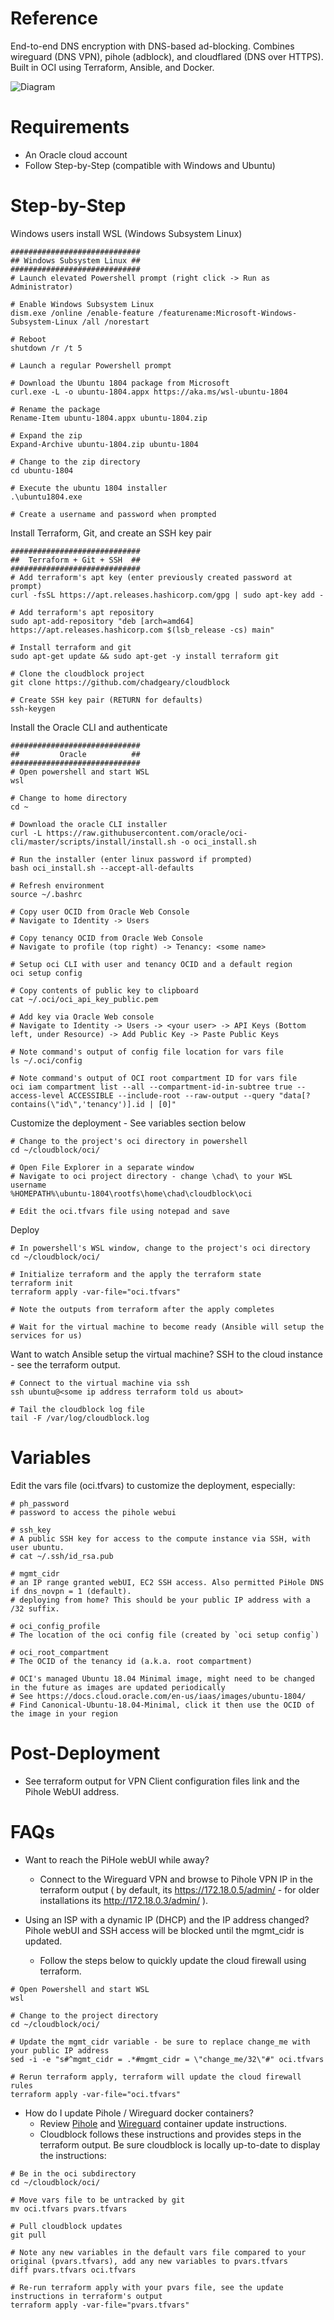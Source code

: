 # Reference
End-to-end DNS encryption with DNS-based ad-blocking. Combines wireguard (DNS VPN), pihole (adblock), and cloudflared (DNS over HTTPS). Built in OCI using Terraform, Ansible, and Docker.

![Diagram](../diagram.png)

# Requirements
- An Oracle cloud account
- Follow Step-by-Step (compatible with Windows and Ubuntu)

# Step-by-Step
Windows users install WSL (Windows Subsystem Linux)
```
#############################
## Windows Subsystem Linux ##
#############################
# Launch elevated Powershell prompt (right click -> Run as Administrator)

# Enable Windows Subsystem Linux
dism.exe /online /enable-feature /featurename:Microsoft-Windows-Subsystem-Linux /all /norestart

# Reboot
shutdown /r /t 5

# Launch a regular Powershell prompt

# Download the Ubuntu 1804 package from Microsoft
curl.exe -L -o ubuntu-1804.appx https://aka.ms/wsl-ubuntu-1804

# Rename the package
Rename-Item ubuntu-1804.appx ubuntu-1804.zip

# Expand the zip
Expand-Archive ubuntu-1804.zip ubuntu-1804

# Change to the zip directory
cd ubuntu-1804

# Execute the ubuntu 1804 installer
.\ubuntu1804.exe

# Create a username and password when prompted
```

Install Terraform, Git, and create an SSH key pair
```
#############################
##  Terraform + Git + SSH  ##
#############################
# Add terraform's apt key (enter previously created password at prompt)
curl -fsSL https://apt.releases.hashicorp.com/gpg | sudo apt-key add -

# Add terraform's apt repository
sudo apt-add-repository "deb [arch=amd64] https://apt.releases.hashicorp.com $(lsb_release -cs) main"

# Install terraform and git
sudo apt-get update && sudo apt-get -y install terraform git

# Clone the cloudblock project
git clone https://github.com/chadgeary/cloudblock

# Create SSH key pair (RETURN for defaults)
ssh-keygen
```

Install the Oracle CLI and authenticate
```
#############################
##         Oracle          ##
#############################
# Open powershell and start WSL
wsl

# Change to home directory
cd ~

# Download the oracle CLI installer
curl -L https://raw.githubusercontent.com/oracle/oci-cli/master/scripts/install/install.sh -o oci_install.sh

# Run the installer (enter linux password if prompted)
bash oci_install.sh --accept-all-defaults

# Refresh environment
source ~/.bashrc

# Copy user OCID from Oracle Web Console
# Navigate to Identity -> Users

# Copy tenancy OCID from Oracle Web Console
# Navigate to profile (top right) -> Tenancy: <some name>

# Setup oci CLI with user and tenancy OCID and a default region
oci setup config

# Copy contents of public key to clipboard
cat ~/.oci/oci_api_key_public.pem

# Add key via Oracle Web console
# Navigate to Identity -> Users -> <your user> -> API Keys (Bottom left, under Resource) -> Add Public Key -> Paste Public Keys

# Note command's output of config file location for vars file
ls ~/.oci/config

# Note command's output of OCI root compartment ID for vars file
oci iam compartment list --all --compartment-id-in-subtree true --access-level ACCESSIBLE --include-root --raw-output --query "data[?contains(\"id\",'tenancy')].id | [0]"
```

Customize the deployment - See variables section below
```
# Change to the project's oci directory in powershell
cd ~/cloudblock/oci/

# Open File Explorer in a separate window
# Navigate to oci project directory - change \chad\ to your WSL username
%HOMEPATH%\ubuntu-1804\rootfs\home\chad\cloudblock\oci

# Edit the oci.tfvars file using notepad and save
```

Deploy
```
# In powershell's WSL window, change to the project's oci directory
cd ~/cloudblock/oci/

# Initialize terraform and the apply the terraform state
terraform init
terraform apply -var-file="oci.tfvars"

# Note the outputs from terraform after the apply completes

# Wait for the virtual machine to become ready (Ansible will setup the services for us)
```

Want to watch Ansible setup the virtual machine? SSH to the cloud instance - see the terraform output.
```
# Connect to the virtual machine via ssh
ssh ubuntu@<some ip address terraform told us about>

# Tail the cloudblock log file
tail -F /var/log/cloudblock.log
```

# Variables
Edit the vars file (oci.tfvars) to customize the deployment, especially:

```
# ph_password
# password to access the pihole webui

# ssh_key
# A public SSH key for access to the compute instance via SSH, with user ubuntu.
# cat ~/.ssh/id_rsa.pub

# mgmt_cidr
# an IP range granted webUI, EC2 SSH access. Also permitted PiHole DNS if dns_novpn = 1 (default).
# deploying from home? This should be your public IP address with a /32 suffix.

# oci_config_profile
# The location of the oci config file (created by `oci setup config`)

# oci_root_compartment
# The OCID of the tenancy id (a.k.a. root compartment)

# OCI's managed Ubuntu 18.04 Minimal image, might need to be changed in the future as images are updated periodically
# See https://docs.cloud.oracle.com/en-us/iaas/images/ubuntu-1804/
# Find Canonical-Ubuntu-18.04-Minimal, click it then use the OCID of the image in your region
```

# Post-Deployment
- See terraform output for VPN Client configuration files link and the Pihole WebUI address.

# FAQs
- Want to reach the PiHole webUI while away?
  - Connect to the Wireguard VPN and browse to Pihole VPN IP in the terraform output ( by default, its https://172.18.0.5/admin/ - for older installations its http://172.18.0.3/admin/ ).

- Using an ISP with a dynamic IP (DHCP) and the IP address changed? Pihole webUI and SSH access will be blocked until the mgmt_cidr is updated.
  - Follow the steps below to quickly update the cloud firewall using terraform.

```
# Open Powershell and start WSL
wsl

# Change to the project directory
cd ~/cloudblock/oci/

# Update the mgmt_cidr variable - be sure to replace change_me with your public IP address
sed -i -e "s#^mgmt_cidr = .*#mgmt_cidr = \"change_me/32\"#" oci.tfvars

# Rerun terraform apply, terraform will update the cloud firewall rules
terraform apply -var-file="oci.tfvars"
```

- How do I update Pihole / Wireguard docker containers?
  - Review [Pihole](https://github.com/pi-hole/docker-pi-hole#upgrading-persistence-and-customizations) and [Wireguard](https://github.com/linuxserver/docker-wireguard) container update instructions.
  - Cloudblock follows these instructions and provides steps in the terraform output. Be sure cloudblock is locally up-to-date to display the instructions:
```
# Be in the oci subdirectory
cd ~/cloudblock/oci/

# Move vars file to be untracked by git
mv oci.tfvars pvars.tfvars

# Pull cloudblock updates
git pull

# Note any new variables in the default vars file compared to your original (pvars.tfvars), add any new variables to pvars.tfvars
diff pvars.tfvars oci.tfvars

# Re-run terraform apply with your pvars file, see the update instructions in terraform's output
terraform apply -var-file="pvars.tfvars"
```
